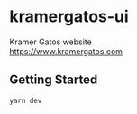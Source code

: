 # kramergatos-ui
Kramer Gatos website  
https://www.kramergatos.com

## Getting Started
```bash
yarn dev
```
